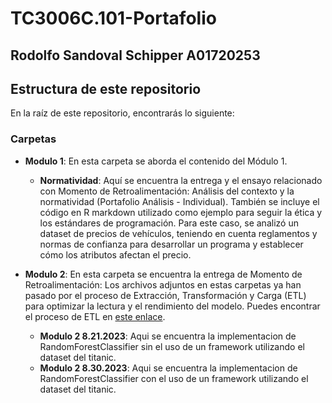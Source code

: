 # TC3006C.101-Portafolio
## Rodolfo Sandoval Schipper A01720253

## Estructura de este repositorio

En la raíz de este repositorio, encontrarás lo siguiente:

### Carpetas

- **Modulo 1**: En esta carpeta se aborda el contenido del Módulo 1.
  - **Normatividad**: Aquí se encuentra la entrega y el ensayo relacionado con Momento de Retroalimentación: Análisis del contexto y la normatividad (Portafolio Análisis - Individual). También se incluye el código en R markdown utilizado como ejemplo para seguir la ética y los estándares de programación. Para este caso, se analizó un dataset de precios de vehículos, teniendo en cuenta reglamentos y normas de confianza para desarrollar un programa y establecer cómo los atributos afectan el precio.

- **Modulo 2**: En esta carpeta se encuentra la entrega de Momento de Retroalimentación: Los archivos adjuntos en estas carpetas ya han pasado por el proceso de Extracción, Transformación y Carga (ETL) para optimizar la lectura y el rendimiento del modelo. Puedes encontrar el proceso de ETL en [este enlace](https://github.com/ArturoGarzaTec/TC3006C.101_Equipo.git).
  - **Modulo 2 8.21.2023**: Aqui se encuentra la implementacion de RandomForestClassifier sin el uso de un framework utilizando el dataset del titanic.
  - **Modulo 2 8.30.2023**: Aqui se encuentra la implementacion de RandomForestClassifier con el uso de un framework utilizando el dataset del titanic.
